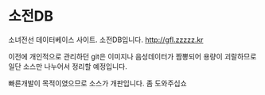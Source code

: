 # 소전DB
소녀전선 데이터베이스 사이트. 소전DB입니다. http://gfl.zzzzz.kr


이전에 개인적으로 관리하던 git은 이미지나 음성데이터가 짬뽕되어 용량이 괴랄하므로 일단 소스만 나누어서  정리할 예정입니다.

빠른개발이 목적이였으므로 소스가 개판입니다. 좀 도와주십쇼
